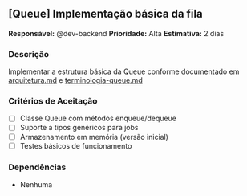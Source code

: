 ## [Queue] Implementação básica da fila
**Responsável:** @dev-backend
**Prioridade:** Alta
**Estimativa:** 2 dias

### Descrição
Implementar a estrutura básica da Queue conforme documentado em [arquitetura.md](docs/arquitetura.md) e [terminologia-queue.md](docs/terminologia-queue.md)

### Critérios de Aceitação
- [ ] Classe Queue com métodos enqueue/dequeue
- [ ] Suporte a tipos genéricos para jobs
- [ ] Armazenamento em memória (versão inicial)
- [ ] Testes básicos de funcionamento

### Dependências
- Nenhuma